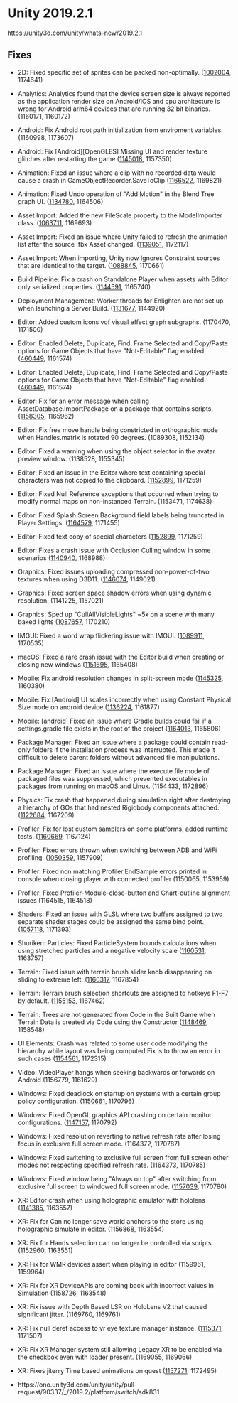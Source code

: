 # Unity 2019.2.1
https://unity3d.com/unity/whats-new/2019.2.1

## Fixes

<ul>
<li><p>2D: Fixed specific set of sprites can be packed non-optimally. (<a href="https://issuetracker.unity3d.com/issues/sprite-packer-specific-set-of-sprites-are-packed-non-optimaly">1002004</a>, 1174641)</p></li>
<li><p>Analytics: Analytics found that the device screen size is always reported as the application render size on Android/iOS and cpu architecture is wrong for Android arm64 devices that are running 32 bit binaries. (1160171, 1160172)</p></li>
<li><p>Android: Fix Android root path initialization from enviroment variables. (1160998, 1173607)</p></li>
<li><p>Android: Fix [Android][OpenGLES] Missing UI and render texture glitches after restarting the game (<a href="https://issuetracker.unity3d.com/issues/android-opengles-missing-ui-and-render-texture-glitches-after-restarting-the-game">1145018</a>, 1157350)</p></li>
<li><p>Animation: Fixed an issue where a clip with no recorded data would cause a crash in GameObjectRecorder.SaveToClip (<a href="https://issuetracker.unity3d.com/issues/unity-runs-out-of-ram-after-calling-gameobjectrecorder-dot-savetoclip-clip">1166522</a>, 1169821)</p></li>
<li><p>Animation: Fixed Undo operation of "Add Motion" in the Blend Tree graph UI. (<a href="https://issuetracker.unity3d.com/issues/undo-removes-wrong-motion-from-blend-tree-when-add-motion-was-done-from-blend-tree-nodes-right-click-context-menu">1134780</a>, 1164506)</p></li>
<li><p>Asset Import: Added the new FileScale property to the ModelImporter class. (<a href="https://issuetracker.unity3d.com/issues/modelimporter-dot-filescale-no-longer-exists">1063711</a>, 1169693)</p></li>
<li><p>Asset Import: Fixed an issue where Unity failed to refresh the animation list after the source .fbx Asset changed. (<a href="https://issuetracker.unity3d.com/issues/new-animations-does-not-show-up-when-reinporting-fbx-file">1139051</a>, 1172117)</p></li>
<li><p>Asset Import: When importing, Unity now Ignores Constraint sources that are identical to the target. (<a href="https://issuetracker.unity3d.com/issues/maya-lt-models-and-animations-get-deformed-when-imported-to-unity">1088845</a>, 1170661)</p></li>
<li><p>Build Pipeline: Fix a crash on Standalone Player when assets with Editor only serialized properties. (<a href="https://issuetracker.unity3d.com/issues/number-if-unity-editor-serialized-properties-crash-standalone-player-when-architecture-is-x86-64">1144591</a>, 1165740)</p></li>
<li><p>Deployment Management: Worker threads for Enlighten are not set up when launching a Server Build. (<a href="https://issuetracker.unity3d.com/issues/worker-threads-for-enlighten-are-set-up-when-launching-a-server-build">1131677</a>, 1144920)</p></li>
<li><p>Editor: Added custom icons vof visual effect graph subgraphs. (1170470, 1171500)</p></li>
<li><p>Editor: Enabled Delete, Duplicate, Find, Frame Selected and Copy/Paste options for Game Objects that have "Not-Editable" flag enabled. (<a href="https://issuetracker.unity3d.com/issues/delete-duplicate-find-frame-selected-and-copy-slash-paste-are-not-working-on-gameobjects-which-have-noteditable-flag-enabled">460449</a>, 1161574)</p></li>
<li><p>Editor: Enabled Delete, Duplicate, Find, Frame Selected and Copy/Paste options for Game Objects that have "Not-Editable" flag enabled. (<a href="https://issuetracker.unity3d.com/issues/delete-duplicate-find-frame-selected-and-copy-slash-paste-are-not-working-on-gameobjects-which-have-noteditable-flag-enabled">460449</a>, 1161574)</p></li>
<li><p>Editor: Fix for an error message when calling AssetDatabase.ImportPackage on a package that contains scripts. (<a href="https://issuetracker.unity3d.com/issues/assetdatabase-dot-importpackage-throws-an-error-when-importing-a-unity-package-with-a-script-inside-of-it">1158305</a>, 1165962)</p></li>
<li><p>Editor: Fix free move handle being constricted in orthographic mode when Handles.matrix is rotated 90 degrees. (1089308, 1152134)</p></li>
<li><p>Editor: Fixed a warning when using the object selector in the avatar preview window. (1138528, 1155345)</p></li>
<li><p>Editor: Fixed an issue in the Editor where text containing special characters was not copied to the clipboard. (<a href="https://issuetracker.unity3d.com/issues/text-is-not-added-to-clipboard-when-copying-text-with-special-characters-within-textmeshpro-ugui">1152899</a>, 1171259)</p></li>
<li><p>Editor: Fixed Null Reference exceptions that occurred when trying to modify normal maps on non-instanced Terrain. (1153471, 1174638)</p></li>
<li><p>Editor: Fixed Splash Screen Background field labels being truncated in Player Settings. (<a href="https://issuetracker.unity3d.com/issues/editor-texts-are-getting-clipped-when-logo-added-to-the-list-in-splash-image">1164579</a>, 1171455)</p></li>
<li><p>Editor: Fixed text copy of special characters (<a href="https://issuetracker.unity3d.com/issues/text-is-not-added-to-clipboard-when-copying-text-with-special-characters-within-textmeshpro-ugui">1152899</a>, 1171259)</p></li>
<li><p>Editor: Fixes a crash issue with Occlusion Culling window in some scenarios (<a href="https://issuetracker.unity3d.com/issues/editor-crashes-while-opening-the-occlusion-culling-window-if-there-is-no-camera-tagged-as-main-camera">1140940</a>, 1168988)</p></li>
<li><p>Graphics: Fixed issues uploading compressed non-power-of-two textures when using D3D11. (<a href="https://issuetracker.unity3d.com/issues/direct3d11-texture-has-yellow-tint-when-loading-it-with-loadrawtexturedata">1146074</a>, 1149021)</p></li>
<li><p>Graphics: Fixed screen space shadow errors when using dynamic resolution. (1141225, 1157021)</p></li>
<li><p>Graphics: Sped up "CullAllVisibleLights" ~5x on a scene with many baked lights (<a href="https://issuetracker.unity3d.com/issues/android-cullallvisiblelights-consume-too-much-cpu-when-only-baked-lights-are-used-in-the-scene">1087657</a>, 1170210)</p></li>
<li><p>IMGUI: Fixed a  word wrap flickering issue with IMGUI. (<a href="https://issuetracker.unity3d.com/issues/bolt-gui-text-width-is-not-calculated-correctly-when-moving-from-one-resolution-to-another-and-guistyle-uses-word-wrap">1089911</a>, 1170535)</p></li>
<li><p>macOS: Fixed a rare crash issue with the Editor build when creating or closing new windows (<a href="https://issuetracker.unity3d.com/issues/mac-os-crash-on-rendereventscontext-removecommandbuffers-when-closing-a-window">1151695</a>, 1165408)</p></li>
<li><p>Mobile: Fix android resolution changes in split-screen mode (<a href="https://issuetracker.unity3d.com/issues/android-ui-elements-get-stretched-after-changing-the-orientation-of-android-device-in-split-screen-mode">1145325</a>, 1160380)</p></li>
<li><p>Mobile: Fix [Android] UI scales incorrectly when using Constant Physical Size mode on android device (<a href="https://issuetracker.unity3d.com/issues/android-ui-scales-incorrectly-when-using-constant-physical-size-mode-on-android-device">1136224</a>, 1161877)</p></li>
<li><p>Mobile: [android] Fixed an issue where Gradle builds could fail if a settings.gradle file exists in the root of the project (<a href="https://issuetracker.unity3d.com/issues/android-gradle-build-fails-when-theres-a-settings-dot-gradle-file-in-the-project-folder">1164013</a>, 1165806)</p></li>
<li><p>Package Manager: Fixed an issue where a package could contain read-only folders if the installation process was interrupted. This made it difficult to delete parent folders without advanced file manipulations.</p></li>
<li><p>Package Manager: Fixed an issue where the execute file mode of packaged files was suppressed, which prevented executables in packages from running on macOS and Linux. (1154433, 1172896)</p></li>
<li><p>Physics: Fix crash that happened during simulation right after destroying a hierarchy of GOs that had nested Rigidbody components attached. (<a href="https://issuetracker.unity3d.com/issues/crash-in-physics-physicsmanager-simulate">1122684</a>, 1167209)</p></li>
<li><p>Profiler: Fix for lost custom samplers on some platforms, added runtime tests. (<a href="https://issuetracker.unity3d.com/issues/customsampler-dot-beginwithobject-fails-in-2019-dot-1-on-ps4-and-xboxone">1160669</a>, 1167124)</p></li>
<li><p>Profiler: Fixed errors thrown when switching between ADB and WiFi profiling. (<a href="https://issuetracker.unity3d.com/issues/profiler-errors-are-thrown-when-switching-to-adb-profiling-from-wifi-profiling">1050359</a>, 1157909)</p></li>
<li><p>Profiler: Fixed non matching Profiler.EndSample errors printed in console when closing player with connected profiler (1150065, 1153959)</p></li>
<li><p>Profiler: Fixed Profiler-Module-close-button and Chart-outline alignment issues (1164515, 1164518)</p></li>
<li><p>Shaders: Fixed an issue with GLSL where two buffers assigned to two separate shader stages could be assigned the same bind point. (<a href="https://issuetracker.unity3d.com/issues/shaders-opengl-structuredbuffer-position-buffer-binding-points-are-reset-for-each-pipeline-stage">1057118</a>, 1171393)</p></li>
<li><p>Shuriken: Particles: Fixed ParticleSystem bounds calculations when using stretched particles and a negative velocity scale (<a href="https://issuetracker.unity3d.com/issues/cone-shaped-particle-systems-bounds-are-smaller-when-renderer-mode-stretched-billboard-speed-scale-has-negative-value">1160531</a>, 1163757)</p></li>
<li><p>Terrain: Fixed issue with terrain brush slider knob disappearing on sliding to extreme left. (<a href="https://issuetracker.unity3d.com/issues/terrain-brush-size-slider-indicator-disappears-when-moving-it-to-the-left-side">1166317</a>, 1167854)</p></li>
<li><p>Terrain: Terrain brush selection shortcuts are assigned to hotkeys F1-F7 by default. (<a href="https://issuetracker.unity3d.com/issues/terrain-f1-f2-f3-f4-shortcuts-are-not-set">1155153</a>, 1167462)</p></li>
<li><p>Terrain: Trees are not generated from Code in the Built Game when Terrain Data is created via Code using the Constructor (<a href="https://issuetracker.unity3d.com/issues/trees-are-not-generated-from-code-in-the-built-game-when-terrain-data-is-created-via-code-using-the-constructor">1148469</a>, 1158548)</p></li>
<li><p>UI Elements: Crash was related to some user code modifying the hierarchy while layout was being computed.Fix is to throw an error in such cases (<a href="https://issuetracker.unity3d.com/issues/crash-on-ygnodelayoutimpl-after-calling-assetdatabase-dot-saveassets">1154561</a>, 1172315)</p></li>
<li><p>Video: VideoPlayer hangs when seeking backwards or forwards on Android (1156779, 1161629)</p></li>
<li><p>Windows: Fixed deadlock on startup on systems with a certain group policy configuration. (<a href="https://issuetracker.unity3d.com/issues/built-projects-do-not-launch-on-some-windows-7-systems">1150661</a>, 1170796)</p></li>
<li><p>Windows: Fixed OpenGL graphics API crashing on certain monitor configurations. (<a href="https://issuetracker.unity3d.com/issues/built-projects-crash-when-using-opengl-with-refresh-rate-over-60hz-and-resolution-over-1080p">1147157</a>, 1170792)</p></li>
<li><p>Windows: Fixed resolution reverting to native refresh rate after losing focus in exclusive full screen mode. (1164372, 1170787)</p></li>
<li><p>Windows: Fixed switching to exclusive full screen from full screen other modes not respecting specified refresh rate. (1164373, 1170785)</p></li>
<li><p>Windows: Fixed window being "Always on top" after switching from exclusive full screen to windowed full screen mode. (<a href="https://issuetracker.unity3d.com/issues/alt-tab-does-not-minimize-built-unity-application-after-switching-from-exclusivefullscreen-to-fullscreenwindow">1157039</a>, 1170780)</p></li>
<li><p>XR: Editor crash when using holographic emulator with hololens (<a href="https://issuetracker.unity3d.com/issues/editor-crash-when-using-holographic-emulator-with-hololens">1141385</a>, 1163557)</p></li>
<li><p>XR: Fix for Can no longer save world anchors to the store using holographic simulate in editor. (1156868, 1163554)</p></li>
<li><p>XR: Fix for Hands selection can no longer be controlled via scripts. (1152960, 1163551)</p></li>
<li><p>XR: Fix for WMR devices assert when playing in editor (1159961, 1159964)</p></li>
<li><p>XR: Fix for XR DeviceAPIs are coming back with incorrect values in Simulation (1158726, 1163548)</p></li>
<li><p>XR: Fix issue with Depth Based LSR on HoloLens V2 that caused significant jitter. (1169760, 1169761)</p></li>
<li><p>XR: Fix null deref access to vr eye texture manager instance. (<a href="https://issuetracker.unity3d.com/issues/xr-windowsmr-project-crashes-when-enabling-xrsettings-for-a-second-time">1115371</a>, 1171507)</p></li>
<li><p>XR: Fix XR Manager system still allowing Legacy XR to be enabled via the checkbox even with loader present. (1169055, 1169066)</p></li>
<li><p>XR: Fixes jiterry Time based animations on quest (<a href="https://issuetracker.unity3d.com/issues/oculus-go-oculus-quest-object-is-jittering-when-position-is-being-affected-by-time-dot-deltatime">1157271</a>, 1172495)</p></li>
<li><p>https://ono.unity3d.com/unity/unity/pull-request/90337/_/2019.2/platform/switch/sdk831</p></li>
</ul>
